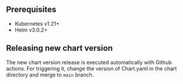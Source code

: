 ## Prerequisites
* Kubernetes v1.21+
* Helm v3.0.2+

## Releasing new chart version

The new chart version release is executed automatically with Github actions.
For triggering it, change the version of Chart.yaml in the chart directory and merge to `main` branch.

